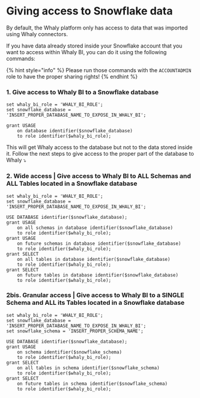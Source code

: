 # Giving access to Snowflake data

By default, the Whaly platform only has access to data that was imported using Whaly connectors.

If you have data already stored inside your Snowflake account that you want to access within Whaly BI, you can do it using the following commands:

{% hint style="info" %}
Please run those commands with the `ACCOUNTADMIN` role to have the proper sharing rights!
{% endhint %}

### 1. Give access to Whaly BI to a Snowflake database

```
set whaly_bi_role = 'WHALY_BI_ROLE';
set snowflake_database = 'INSERT_PROPER_DATABASE_NAME_TO_EXPOSE_IN_WHALY_BI';

grant USAGE
    on database identifier($snowflake_database)
    to role identifier($whaly_bi_role);
```

This will get Whaly access to the database but not to the data stored inside it. Follow the next steps to give access to the proper part of the database to Whaly ⤵️

### 2. Wide access | Give access to Whaly BI to ALL Schemas and ALL Tables located in a Snowflake database

```
set whaly_bi_role = 'WHALY_BI_ROLE';
set snowflake_database = 'INSERT_PROPER_DATABASE_NAME_TO_EXPOSE_IN_WHALY_BI';

USE DATABASE identifier($snowflake_database);
grant USAGE
    on all schemas in database identifier($snowflake_database)
    to role identifier($whaly_bi_role);
grant USAGE
    on future schemas in database identifier($snowflake_database)
    to role identifier($whaly_bi_role);
grant SELECT 
    on all tables in database identifier($snowflake_database)
    to role identifier($whaly_bi_role);
grant SELECT 
    on future tables in database identifier($snowflake_database)
    to role identifier($whaly_bi_role);
```

### 2bis. Granular access | Give access to Whaly BI to a SINGLE Schema and ALL its Tables located in a Snowflake database

```
set whaly_bi_role = 'WHALY_BI_ROLE';
set snowflake_database = 'INSERT_PROPER_DATABASE_NAME_TO_EXPOSE_IN_WHALY_BI';
set snowflake_schema = 'INSERT_PROPER_SCHEMA_NAME';

USE DATABASE identifier($snowflake_database);
grant USAGE
    on schema identifier($snowflake_schema)
    to role identifier($whaly_bi_role);
grant SELECT 
    on all tables in schema identifier($snowflake_schema)
    to role identifier($whaly_bi_role);
grant SELECT 
    on future tables in schema identifier($snowflake_schema)
    to role identifier($whaly_bi_role);
```

